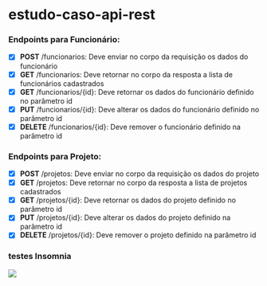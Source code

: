 # estudo-caso-api-rest

### Endpoints para Funcionário:
- [x] **POST** /funcionarios: Deve enviar no corpo da requisição os dados do funcionário  
- [x] **GET** /funcionarios: Deve retornar no corpo da resposta a lista de funcionários cadastrados  
- [x] **GET** /funcionarios/{id}: Deve retornar os dados do funcionário definido no parâmetro id  
- [x] **PUT** /funcionarios/{id}: Deve alterar os dados do funcionário definido no parâmetro id  
- [x] **DELETE** /funcionarios/{id}: Deve remover o funcionário definido na parâmetro id  

### Endpoints para Projeto:
- [x] **POST** /projetos: Deve enviar no corpo da requisição os dados do projeto  
- [x] **GET** /projetos: Deve retornar no corpo da resposta a lista de projetos cadastrados  
- [x] **GET** /projetos/{id}: Deve retornar os dados do projeto definido no parâmetro id
- [x] **PUT** /projetos/{id}: Deve alterar os dados do projeto definido na parâmetro id
- [x] **DELETE** /projetos/{id}: Deve remover o projeto definido na parâmetro id

### testes Insomnia

![](https://drive.google.com/file/d/1uXpaTManBOpPISnzBBrJ-IS3YpLhQT_7/view?usp=sharing)
